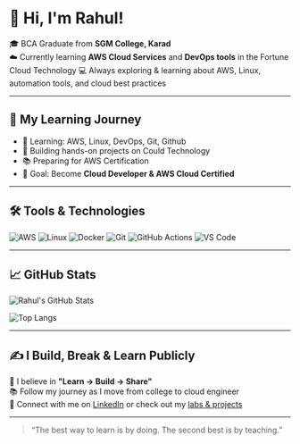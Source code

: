 # 👋 Hi, I'm Rahul!

🎓 BCA Graduate from **SGM College, Karad**  
☁️ Currently learning **AWS Cloud Services** and **DevOps tools** in the Fortune Cloud Technology
💻 Always exploring & learning about AWS, Linux, automation tools, and cloud best practices

---

## 🚀 My Learning Journey

- 🌱 Learning: AWS, Linux, DevOps, Git, Github
- 🧪 Building hands-on projects on Could Technology 
- 📚 Preparing for AWS Certification
- 📌 Goal: Become **Cloud Developer & AWS Cloud Certified**

---

## 🛠️ Tools & Technologies

![AWS](https://img.shields.io/badge/AWS-232F3E?style=for-the-badge&logo=amazon-aws&logoColor=white)
![Linux](https://img.shields.io/badge/Linux-FCC624?style=for-the-badge&logo=linux&logoColor=black)
![Docker](https://img.shields.io/badge/Docker-2496ED?style=for-the-badge&logo=docker&logoColor=white)
![Git](https://img.shields.io/badge/Git-F05032?style=for-the-badge&logo=git&logoColor=white)
![GitHub Actions](https://img.shields.io/badge/GitHub_Actions-2088FF?style=for-the-badge&logo=github-actions&logoColor=white)
![VS Code](https://img.shields.io/badge/VS_Code-007ACC?style=for-the-badge&logo=visual-studio-code&logoColor=white)

---

## 📈 GitHub Stats

![Rahul's GitHub Stats](https://github-readme-stats.vercel.app/api?username=rahuloncloud&show_icons=true&theme=tokyonight)

![Top Langs](https://github-readme-stats.vercel.app/api/top-langs/?username=rahuloncloud&layout=compact&theme=tokyonight)

---

## ✍️ I Build, Break & Learn Publicly

📌 I believe in **"Learn → Build → Share"**  
📚 Follow my journey as I move from college to cloud engineer  
🔗 Connect with me on [LinkedIn](#) or check out my [labs & projects](#)

---

> “The best way to learn is by doing. The second best is by teaching.”
